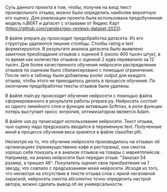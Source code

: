 Суть данного проекта в том, чтобы, получив на вход текст произвольного отзыва, можно было определить наиболее вероятную его оценку. Для реализации проекта была использована предобученная модель ruBERT и датасет с отзывами от Яндекс Карт (https://github.com/yandex/geo-reviews-dataset-2023).

В файле prepare.py происходит предобработка датасета. Из его структуры удаляются лишние столбцы. Столбы rating и text форматируются. 
В результате анализа датасета было выявлено заметное преобладание отзывов с оценкой 5 (около 400 тысяч штук), в то время как количество отзывов с оценкой 2 едва перевалило за 12 тысяч. Для более качественного обучения нейросети распределение отзывов по оценкам было сбалансировано с помощью ограничения. После чего в таблицу были добавлены pooler output для каждого отзыва, чтобы этого не приходилось делать в процессе обучения. 
По окончании предобработки тексты отзывов были удалены.

В файле main.py происходит обучение нейросети с помощью файла сформированного в результате работы prepare.py. Нейросеть состоит из одного линейного слоя и функции активации Softmax, в роли функции потерь выступает кросс энтропия, оптимизатором является Adam.

В файле use.py происходит использование нейросети. Текст отзыва, чью оценку надо предсказать вводится в переменную text. Полученные мной в процессе обучения веса хранятся в файле classifier.pth.

Несмотря на то, что обучение нейросети производилось на отзывах об организациях (преимущественно кафе и рестораны), она смогла хорошо себя показать и в анализе отзывов на товары с маркетплейсов. Например, на анализ нейросети был передан отзыв: "Заказал 54 размер, а пришел 46". Покупатель оценил свое приобретение на 1 звезду, что совпало с предсказанием моей нейросети. Исходя из того, что несмотря на отсутствие в тексте отзыва слов с яркой негативной окраской, нейросеть смогла абсолютно точно определить настрой автора, можно сделать вывод об ее универсальности.
